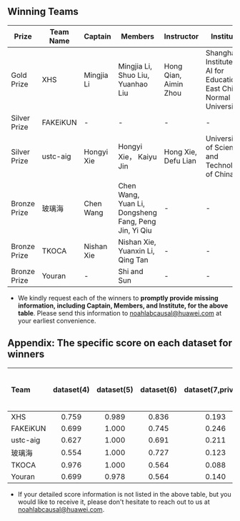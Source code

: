 ## Winning Teams
| Prize | Team Name      | Captain           | Members                                                |  Instructor |      Institute         |
| ---- | ---------------- | ----------------- | ------------------------------------------------------ | ------------------ | ----------- |
| Gold Prize | XHS | Mingjia Li  | Mingjia Li, Shuo Liu,  Yuanhao Liu   |  Hong Qian, Aimin Zhou  |    Shanghai Institute of AI for Education, East China Normal University     |
| Silver Prize |  FAKEiKUN | - | - |    -  |   -  |
| Silver Prize | ustc-aig |  Hongyi Xie      | Hongyi Xie， Kaiyu Jin  | Hong Xie, Defu Lian| University of Science and Technology of China | 
| Bronze Prize | 玻璃海 |   Chen Wang    | Chen Wang, Yuan Li, Dongsheng Fang, Peng Jin, Yi Qiu| - | -  |
| Bronze Prize | TKOCA  | Nishan Xie     | Nishan Xie, Yuanxin Li, Qing Tan | - | - | 
| Bronze Prize | Youran |   -   |    Shi and Sun  |    -           |         -   |

- We kindly request each of the winners to **promptly provide missing information, including Captain, Members, and Institute, for the above table**. Please send this information to noahlabcausal@huawei.com at your earliest convenience.
 
 ## Appendix: The specific score on each dataset for winners  
| Team | dataset(4) | dataset(5) | dataset(6) | dataset(7,private) | dataset(8,private) | dataset(9,private) | avg(4~6) | avg(7~9) | Paper Quality（Reviewer 1） | Paper Quality（Reviewer 2） | Paper Quality（Reviewer 3）| Final Score | Ranking | 
| :------------------------------------------------ | :-------: | :-------: | :-------: | :-------: | :-------: | :-------: | :------: | :------: | :-------------------------------------------------------: | :-------------------------------------------------------: | :------------------------------------------------------: | :----------------------------------------------: | :----------------------------------------------: | 
| XHS                                               |   0.759   |   0.989   |   0.836   |   0.193   |   0.886   |   0.189   |  0.862   |  0.422   |                           0.800                           |                           1.000                           |                          0.800                           |                      0.730                       |                        1                         |     
| FAKEiKUN                                          |   0.699   |   1.000   |   0.745   |   0.246   |   1.000   |   0.302   |  0.815   |  0.516   |                           0.700                           |                           0.700                           |                          0.800                           |                      0.717                       |                        2                         | 
| ustc-aig                                          |   0.627   |   1.000   |   0.691   |   0.211   |   0.971   |   0.321   |  0.772   |  0.501   |                           0.700                           |                           0.700                           |                          0.600                           |                      0.680                       |                        3                         | 
| 玻璃海                                            |   0.554   |   1.000   |   0.727   |   0.123   |   0.981   |   0.000   |  0.760   |  0.368   |                           0.600                           |                           0.500                           |                          0.600                           |                      0.623                       |                        4                          | 
| TKOCA                                             |   0.976   |   1.000   |   0.564   |   0.088   |   0.267   |   0.075   |  0.847   |  0.143   |                           0.600                           |                           0.800                           |                          0.700                           |                      0.621                       |                        5                         |              
| Youran                                            |   0.699   |   0.978   |   0.564   |   0.140   |   0.238   |   0.245   |  0.747   |  0.208   |                           0.600                           |                           0.600                           |                          0.700                           |                      0.574                       |                        6                         |      

- If your detailed score information is not listed in the above table, but you would like to receive it, please don't hesitate to reach out to us at noahlabcausal@huawei.com.   
